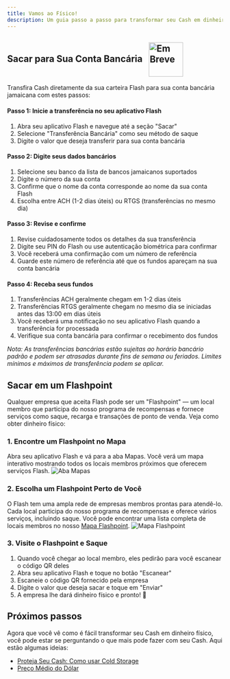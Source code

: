 ```yaml
---
title: Vamos ao Físico!
description: Um guia passo a passo para transformar seu Cash em dinheiro físico.
---
```


## Sacar para Sua Conta Bancária <img src="https://png.pngtree.com/png-clipart/20221211/ourmid/pngtree-coming-soon-banner-png-image_6519489.png" alt="Em Breve" style="height: 80px; display: inline-block; vertical-align: middle; margin-left: 10px;">

Transfira Cash diretamente da sua carteira Flash para sua conta bancária jamaicana com estes passos:

#### Passo 1: Inicie a transferência no seu aplicativo Flash
1. Abra seu aplicativo Flash e navegue até a seção "Sacar"
2. Selecione "Transferência Bancária" como seu método de saque
3. Digite o valor que deseja transferir para sua conta bancária

#### Passo 2: Digite seus dados bancários
1. Selecione seu banco da lista de bancos jamaicanos suportados
2. Digite o número da sua conta
3. Confirme que o nome da conta corresponde ao nome da sua conta Flash
4. Escolha entre ACH (1-2 dias úteis) ou RTGS (transferências no mesmo dia)

#### Passo 3: Revise e confirme
1. Revise cuidadosamente todos os detalhes da sua transferência
2. Digite seu PIN do Flash ou use autenticação biométrica para confirmar
3. Você receberá uma confirmação com um número de referência
4. Guarde este número de referência até que os fundos apareçam na sua conta bancária

#### Passo 4: Receba seus fundos
1. Transferências ACH geralmente chegam em 1-2 dias úteis
2. Transferências RTGS geralmente chegam no mesmo dia se iniciadas antes das 13:00 em dias úteis
3. Você receberá uma notificação no seu aplicativo Flash quando a transferência for processada
4. Verifique sua conta bancária para confirmar o recebimento dos fundos

*Nota: As transferências bancárias estão sujeitas ao horário bancário padrão e podem ser atrasadas durante fins de semana ou feriados. Limites mínimos e máximos de transferência podem se aplicar.*

## Sacar em um Flashpoint

Qualquer empresa que aceita Flash pode ser um "Flashpoint" — um local membro que participa do nosso programa de recompensas e fornece serviços como saque, recarga e transações de ponto de venda. Veja como obter dinheiro físico:

### 1. Encontre um Flashpoint no Mapa
Abra seu aplicativo Flash e vá para a aba Mapas. Você verá um mapa interativo mostrando todos os locais membros próximos que oferecem serviços Flash.
![Aba Mapas](/images/badges/png/Screenshot-map.png)

### 2. Escolha um Flashpoint Perto de Você
O Flash tem uma ampla rede de empresas membros prontas para atendê-lo. Cada local participa do nosso programa de recompensas e oferece vários serviços, incluindo saque. Você pode encontrar uma lista completa de locais membros no nosso [Mapa Flashpoint](https://flashpoint.flashapp.me).
![Mapa Flashpoint](https://external-content.duckduckgo.com/iu/?u=https%3A%2F%2Fwww.lockedownseo.com%2Fwp-content%2Fuploads%2F2013%2F11%2Fadd-map-marker-google-maps.jpg&f=1&nofb=1&ipt=1e0378994a52e5316b86d378b31f725668d627bdfaffbaaf2d5f41a8d6777126&ipo=images)

### 3. Visite o Flashpoint e Saque
1. Quando você chegar ao local membro, eles pedirão para você escanear o código QR deles
2. Abra seu aplicativo Flash e toque no botão "Escanear"
3. Escaneie o código QR fornecido pela empresa
4. Digite o valor que deseja sacar e toque em "Enviar"
5. A empresa lhe dará dinheiro físico e pronto! 🤙


## Próximos passos

Agora que você vê como é fácil transformar seu Cash em dinheiro físico, você pode estar se perguntando o que mais pode fazer com seu Cash. 
Aqui estão algumas ideias:

-   [Proteja Seu Cash: Como usar Cold Storage](guides/sweep-to-cold-storage)
-   [Preço Médio do Dólar](guides/dca)